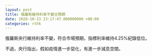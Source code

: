 ```yaml
---
layout: post
title: 俄羅斯維持利率不變合預期
date: 2020-10-23 23:17:47.000000000 +08:00
categories: rthk
---
```


俄羅斯央行維持利率不變，符合市場預期，指標利率維持4.25%紀錄低位。

不過，央行指出，假如疫情進一步惡化，有進一步減息空間。
